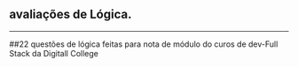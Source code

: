 ## avaliações de Lógica.
---
##22 questões de lógica feitas para nota de módulo do curos de dev-Full Stack da Digitall College
